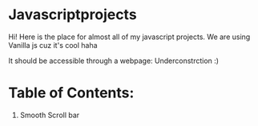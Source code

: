 # Javascriptprojects
Hi! Here is the place for almost all of my javascript projects.  We are using Vanilla js cuz it's cool haha

It should be accessible through a webpage: Underconstrction :)

# Table of Contents:

1. Smooth Scroll bar

